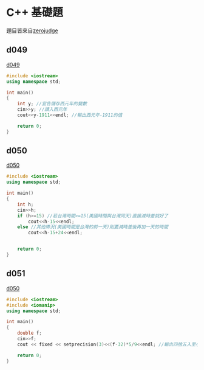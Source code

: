 # C++ 基礎題

題目皆來自[zerojudge](https://zerojudge.tw)

## d049
[d049](https://zerojudge.tw/ShowProblem?problemid=d049)

```cpp
#include <iostream>
using namespace std;

int main()
{
	int y; //宣告儲存西元年的變數
	cin>>y; //讀入西元年
	cout<<y-1911<<endl; //輸出西元年-1911的值

	return 0;
}
```

## d050
[d050](https://zerojudge.tw/ShowProblem?problemid=d050)

```cpp
#include <iostream>
using namespace std;

int main()
{
	int h;
	cin>>h;
	if (h>=15) //若台灣時間>=15(美國時間與台灣同天)直接減時差就好了
		cout<<h-15<<endl;
	else //其他情況(美國時間是台灣的前一天)則要減時差後再加一天的時間
		cout<<h-15+24<<endl;


	return 0;
}
```

## d051
[d050](https://zerojudge.tw/ShowProblem?problemid=d051)

```cpp
#include <iostream>
#include <iomanip>
using namespace std;

int main()
{
	double f;
	cin>>f;
	cout << fixed << setprecision(3)<<(f-32)*5/9<<endl; //輸出四捨五入至小數點後第三位的攝氏溫度

	return 0;
}
```
